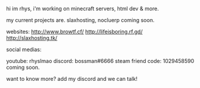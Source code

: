 hi im rhys, 
i'm working on minecraft servers, html dev & more. 

my current projects are.
slaxhosting, 
nocluerp
coming soon. 

websites: 
http://www.browtf.cf/
http://lifeisboring.rf.gd/
http://slaxhosting.tk/

social medias: 

youtube: rhyslmao
discord: bossman#6666
steam friend code: 1029458590
coming soon. 

want to know more? add my discord and we can talk!



